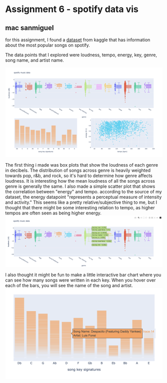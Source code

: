 # Assignment 6 - spotify data vis
## mac sanmiguel
for this assignment, I found a [dataset](https://www.kaggle.com/code/varunsaikanuri/spotify-data-visualization/input) from kaggle that has information about the most popular songs on spotify. 

The data points that I explored were loudness, tempo, energy, key, genre, song name, and artist name. 

![main page](spotify_data1.png)

The first thing i made was box plots that show the loudness of each genre in decibels. The distribution of songs across genre is heavily weighted towards pop, r&b, and rock, so it's hard to determine how genre affects loudness. It is interesting how the mean loudness of all the songs across genre is generally the same.
I also made a simple scatter plot that shows the correlation between "energy" and tempo. according to the source of my dataset, the energy datapoint "represents a perceptual measure of intensity and activity." This seems like a pretty relative/subjective thing to me, but I thought that there might be some interesting relation to tempo, as higher tempos are often seen as being higher energy.
![box plot](spotify_data2.png)

I also thought it might be fun to make a little interactive bar chart where you can see how many songs were written in each key. When you hover over each of the bars, you will see the name of the song and artist. 
![bar chart](spotify_data3.png)